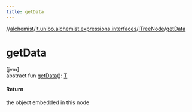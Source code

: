 ```yaml
---
title: getData
---
```

//[alchemist](../../../index.html)/[it.unibo.alchemist.expressions.interfaces](../index.html)/[ITreeNode](index.html)/[getData](get-data.html)



# getData



[jvm]\
abstract fun [getData](get-data.html)(): [T](../../it.unibo.alchemist.expressions.implementations/-a-tree-node/index.html)



#### Return



the object embedded in this node





